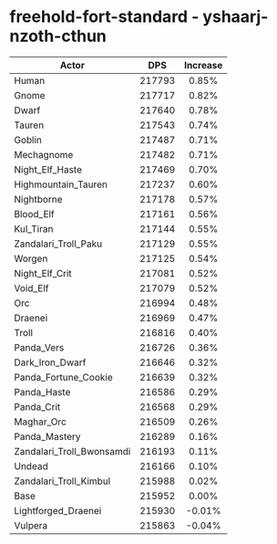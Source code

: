 # freehold-fort-standard - yshaarj-nzoth-cthun
| Actor | DPS | Increase |
|---|:---:|:---:|
|Human|217793|0.85%|
|Gnome|217717|0.82%|
|Dwarf|217640|0.78%|
|Tauren|217543|0.74%|
|Goblin|217487|0.71%|
|Mechagnome|217482|0.71%|
|Night_Elf_Haste|217469|0.70%|
|Highmountain_Tauren|217237|0.60%|
|Nightborne|217178|0.57%|
|Blood_Elf|217161|0.56%|
|Kul_Tiran|217144|0.55%|
|Zandalari_Troll_Paku|217129|0.55%|
|Worgen|217125|0.54%|
|Night_Elf_Crit|217081|0.52%|
|Void_Elf|217079|0.52%|
|Orc|216994|0.48%|
|Draenei|216969|0.47%|
|Troll|216816|0.40%|
|Panda_Vers|216726|0.36%|
|Dark_Iron_Dwarf|216646|0.32%|
|Panda_Fortune_Cookie|216639|0.32%|
|Panda_Haste|216586|0.29%|
|Panda_Crit|216568|0.29%|
|Maghar_Orc|216509|0.26%|
|Panda_Mastery|216289|0.16%|
|Zandalari_Troll_Bwonsamdi|216193|0.11%|
|Undead|216166|0.10%|
|Zandalari_Troll_Kimbul|215988|0.02%|
|Base|215952|0.00%|
|Lightforged_Draenei|215930|-0.01%|
|Vulpera|215863|-0.04%|

